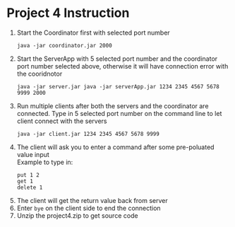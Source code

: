 # Project 4 Instruction
1) Start the Coordinator first with selected port number
    ```
    java -jar coordinator.jar 2000
    ```
2) Start the ServerApp with 5 selected port number and the coordinator port number selected above, otherwise it will have connection error with the cooridnotor
    ```
    java -jar server.jar java -jar serverApp.jar 1234 2345 4567 5678 9999 2000
    ```
3) Run multiple clients after both the servers and the coordinator are connected. Type in 5 selected port number on the command line to let client connect with the servers
   ```
   java -jar client.jar 1234 2345 4567 5678 9999
   ```
4) The client will ask you to enter a command after some pre-poluated value input <br />
   Example to type in:
   ```
   put 1 2
   get 1
   delete 1
   ```
5) The client will get the return value back from server
6) Enter `bye` on the client side to end the connection
7) Unzip the project4.zip to get source code